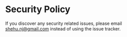 # Security Policy

If you discover any security related issues, please email shehu.nj@gmail.com instead of using the issue tracker.

